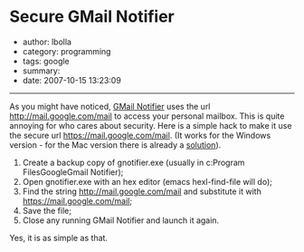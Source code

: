# Secure GMail Notifier

- author: lbolla
- category: programming
- tags: google
- summary: 
- date: 2007-10-15 13:23:09

----------------

As you might have noticed, [GMail Notifier][1] uses the url
<http://mail.google.com/mail> to access your personal mailbox. This is quite
annoying for who cares about security. Here is a simple hack to make it use the
secure url <https://mail.google.com/mail>. (It works for the Windows version -
for the Mac version there is already a [solution][2]). 

  1. Create a backup copy of gnotifier.exe (usually in c:Program FilesGoogleGmail Notifier);
  2. Open gnotifier.exe with an hex editor (emacs hexl-find-file will do);
  3. Find the string <http://mail.google.com/mail> and substitute it with <https://mail.google.com/mail>;
  4. Save the file;
  5. Close any running GMail Notifier and launch it again.

Yes, it is as simple as that.

   [1]: http://toolbar.google.com/gmail-helper/notifier_windows.html (GMail Notifier)
   [2]: http://www.macosxhints.com/article.php?story=200707030100345
